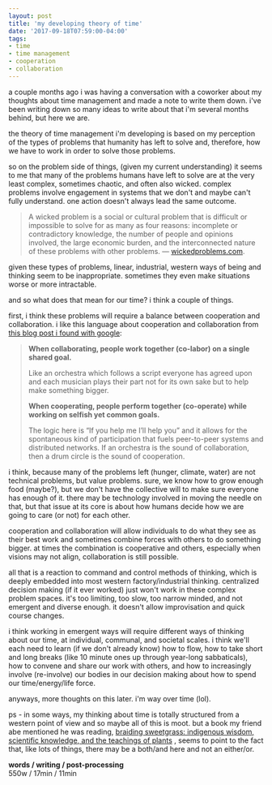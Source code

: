 ```yaml
---
layout: post
title: 'my developing theory of time'
date: '2017-09-18T07:59:00-04:00'
tags:
- time
- time management
- cooperation
- collaboration
--- 
```


a couple months ago i was having a conversation with a coworker about my thoughts about time management and made a note to write them down. i've been writing down so many ideas to write about that i'm several months behind, but here we are. 

the theory of time management i'm developing is based on my perception of the types of problems that humanity has left to solve and, therefore, how we have to work in order to solve those problems. 

so on the problem side of things, (given my current understanding) it seems to me that many of the problems humans have left to solve are at the very least complex, sometimes chaotic, and often also wicked. complex problems involve engagement in systems that we don't and maybe can't fully understand. one action doesn't always lead the same outcome. 

> A wicked problem is a social or cultural problem that is difficult or impossible to solve for as many as four reasons: incomplete or contradictory knowledge, the number of people and opinions involved, the large economic burden, and the interconnected nature of these problems with other problems. — [wickedproblems.com](https://www.wickedproblems.com/1_wicked_problems.php). 

given these types of problems, linear, industrial, western ways of being and thinking seem to be inappropriate. sometimes they even make situations worse or more intractable. 

and so what does that mean for our time? i think a couple of things.

first, i think these problems will require a balance between cooperation and collaboration. i like this language about cooperation and collaboration from [this blog post i found with google](http://cloudhead.headmine.net/post/3279118157/cooperation-vs-collaboration):
 
> **When collaborating, people work together (co-labor) on a single shared goal.**
> 
> Like an orchestra which follows a script everyone has agreed upon and each musician plays their part not for its own sake but to help make something bigger.
> 
> **When cooperating, people perform together (co-operate) while working on selfish yet common goals.**
> 
> The logic here is “If you help me I’ll help you” and it allows for the spontaneous kind of participation that fuels peer-to-peer systems and distributed networks. If an orchestra is the sound of collaboration, then a drum circle is the sound of cooperation. 

i think, because many of the problems left (hunger, climate, water) are not technical problems, but value problems. sure, we know how to grow enough food (maybe?), but we don't have the collective will to make sure everyone has enough of it. there may be technology involved in moving the needle on that, but that issue at its core is about how humans decide how we are going to care (or not) for each other. 

cooperation and collaboration will allow individuals to do what they see as their best work and sometimes combine forces with others to do something bigger. at times the combination is cooperative and others, especially when visions may not align, collaboration is still possible. 

all that is a reaction to command and control methods of thinking, which is deeply embedded into most western factory/industrial thinking. centralized decision making (if it ever worked) just won't work in these complex problem spaces. it's too limiting, too slow, too narrow minded, and not emergent and diverse enough. it doesn't allow improvisation and quick course changes. 

i think working in emergent ways will require different ways of thinking about our time, at individual, communal, and societal scales. i think we'll each need to learn (if we don't already know) how to flow, how to take short and long breaks (like 10 minute ones up through year-long sabbaticals), how to convene and share our work with others, and how to increasingly involve (re-involve) our bodies in our decision making about how to spend our time/energy/life force.

anyways, more thoughts on this later. i'm way over time (lol).

ps - in some ways, my thinking about time is totally structured from a western point of view and so maybe all of this is moot. but a book my friend abe mentioned he was reading, [braiding sweetgrass: indigenous wisdom, scientific knowledge, and the teachings of plants](https://milkweed.org/book/braiding-sweetgrass) , seems to point to the fact that, like lots of things, there may be a both/and here and not an either/or.

<!-- hyperlink bank -->

**words / writing / post-processing**  
550w / 17min / 11min